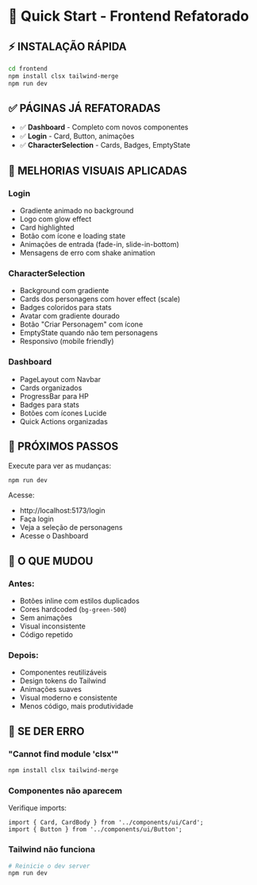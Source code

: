# 🚀 Quick Start - Frontend Refatorado

## ⚡ INSTALAÇÃO RÁPIDA

```bash
cd frontend
npm install clsx tailwind-merge
npm run dev
```

## ✅ PÁGINAS JÁ REFATORADAS

- ✅ **Dashboard** - Completo com novos componentes
- ✅ **Login** - Card, Button, animações
- ✅ **CharacterSelection** - Cards, Badges, EmptyState

## 🎨 MELHORIAS VISUAIS APLICADAS

### **Login**
- Gradiente animado no background
- Logo com glow effect
- Card highlighted
- Botão com ícone e loading state
- Animações de entrada (fade-in, slide-in-bottom)
- Mensagens de erro com shake animation

### **CharacterSelection**
- Background com gradiente
- Cards dos personagens com hover effect (scale)
- Badges coloridos para stats
- Avatar com gradiente dourado
- Botão "Criar Personagem" com ícone
- EmptyState quando não tem personagens
- Responsivo (mobile friendly)

### **Dashboard**  
- PageLayout com Navbar
- Cards organizados
- ProgressBar para HP
- Badges para stats
- Botões com ícones Lucide
- Quick Actions organizadas

## 🎯 PRÓXIMOS PASSOS

Execute para ver as mudanças:
```bash
npm run dev
```

Acesse:
- http://localhost:5173/login
- Faça login
- Veja a seleção de personagens
- Acesse o Dashboard

## 📝 O QUE MUDOU

### Antes:
- Botões inline com estilos duplicados
- Cores hardcoded (`bg-green-500`)
- Sem animações
- Visual inconsistente
- Código repetido

### Depois:
- Componentes reutilizáveis
- Design tokens do Tailwind
- Animações suaves
- Visual moderno e consistente
- Menos código, mais produtividade

## 🐛 SE DER ERRO

### "Cannot find module 'clsx'"
```bash
npm install clsx tailwind-merge
```

### Componentes não aparecem
Verifique imports:
```tsx
import { Card, CardBody } from '../components/ui/Card';
import { Button } from '../components/ui/Button';
```

### Tailwind não funciona
```bash
# Reinicie o dev server
npm run dev
```
